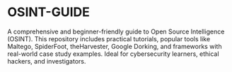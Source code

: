 # OSINT-GUIDE
A comprehensive and beginner-friendly guide to Open Source Intelligence (OSINT). This repository includes practical tutorials, popular tools like Maltego, SpiderFoot, theHarvester, Google Dorking, and frameworks with real-world case study examples. Ideal for cybersecurity learners, ethical hackers, and investigators.
